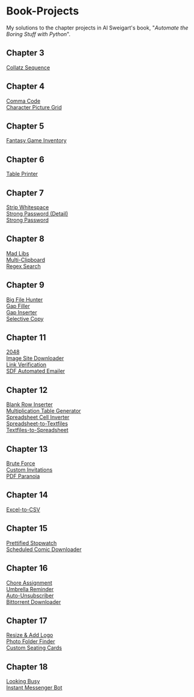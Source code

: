 # Book-Projects
My solutions to the chapter projects in Al Sweigart's book, "*Automate the Boring Stuff with Python*".

## Chapter 3
[Collatz Sequence](https://github.com/dzes483/Book-Projects/blob/master/book-projects/Chapter-3/collatz.py)<br/>

## Chapter 4
[Comma Code](https://github.com/dzes483/Book-Projects/blob/master/book-projects/Chapter-4/comma_code.py)<br/>
[Character Picture Grid](https://github.com/dzes483/Book-Projects/blob/master/book-projects/Chapter-4/picture_grid.py)<br/>

## Chapter 5
[Fantasy Game Inventory](https://github.com/dzes483/Book-Projects/blob/master/book-projects/Chapter-5/fantasy_game_inventory.py)<br/>

## Chapter 6
[Table Printer](https://github.com/dzes483/Book-Projects/blob/master/book-projects/Chapter-6/table_printer.py)<br/>

## Chapter 7
[Strip Whitespace](https://github.com/dzes483/Book-Projects/blob/master/book-projects/Chapter-7/strip.py)<br/>
[Strong Password (Detail)](https://github.com/dzes483/Book-Projects/blob/master/book-projects/Chapter-7/strong_password_detail.py)<br/>
[Strong Password](https://github.com/dzes483/Book-Projects/blob/master/book-projects/Chapter-7/strong_password.py)<br/>

## Chapter 8
[Mad Libs](https://github.com/dzes483/Book-Projects/blob/master/book-projects/Chapter-8/mad_libs.py)<br/>
[Multi-Clipboard](https://github.com/dzes483/Book-Projects/blob/master/book-projects/Chapter-8/mcb.pyw)<br/>
[Regex Search](https://github.com/dzes483/Book-Projects/blob/master/book-projects/Chapter-8/regex_search.py)<br/>

## Chapter 9
[Big File Hunter](https://github.com/dzes483/Book-Projects/blob/master/book-projects/Chapter-9/big_file_hunter.py)<br/>
[Gap Filler](https://github.com/dzes483/Book-Projects/blob/master/book-projects/Chapter-9/gap_filler.py)<br/>
[Gap Inserter](https://github.com/dzes483/Book-Projects/blob/master/book-projects/Chapter-9/gap_inserter.py)<br/>
[Selective Copy](https://github.com/dzes483/Book-Projects/blob/master/book-projects/Chapter-9/selective_copy.py)<br/>

## Chapter 11
[2048](https://github.com/dzes483/Book-Projects/blob/master/book-projects/Chapter-11/2048.py)<br/>
[Image Site Downloader](https://github.com/dzes483/Book-Projects/blob/master/book-projects/Chapter-11/image_site_downloader.py)<br/>
[Link Verification](https://github.com/dzes483/Book-Projects/blob/master/book-projects/Chapter-11/link_verification.py)<br/>
[SDF Automated Emailer](https://github.com/dzes483/Book-Projects/blob/master/book-projects/Chapter-11/sdf_automated_emailer.py)<br/>

## Chapter 12
[Blank Row Inserter](https://github.com/dzes483/Book-Projects/blob/master/book-projects/Chapter-12/blank_row_inserter.py)<br/>
[Multiplication Table Generator](https://github.com/dzes483/Book-Projects/blob/master/book-projects/Chapter-12/multiplication_table.py)<br/>
[Spreadsheet Cell Inverter](https://github.com/dzes483/Book-Projects/blob/master/book-projects/Chapter-12/spreadsheet_cell_inverter.py)<br/>
[Spreadsheet-to-Textfiles](https://github.com/dzes483/Book-Projects/blob/master/book-projects/Chapter-12/spreadsheet_to_text_files.py)<br/>
[Textfiles-to-Spreadsheet](https://github.com/dzes483/Book-Projects/blob/master/book-projects/Chapter-12/text_files_to_spreadsheet.py)<br/>

## Chapter 13
[Brute Force](https://github.com/dzes483/Book-Projects/blob/master/book-projects/Chapter-13/brute_force.py)<br/>
[Custom Invitations](https://github.com/dzes483/Book-Projects/blob/master/book-projects/Chapter-13/custom_invitations.py)<br/>
[PDF Paranoia](https://github.com/dzes483/Book-Projects/blob/master/book-projects/Chapter-13/PDF_paranoia.py)<br/>

## Chapter 14
[Excel-to-CSV](https://github.com/dzes483/Book-Projects/blob/master/book-projects/Chapter-14/excel_to_csv.py)<br/>

## Chapter 15
[Prettified Stopwatch](https://github.com/dzes483/Book-Projects/blob/master/book-projects/Chapter-15/prettified_stopwatch.py)<br/>
[Scheduled Comic Downloader](https://github.com/dzes483/Book-Projects/blob/master/book-projects/Chapter-15/scheduled_comic_downloader.py)<br/>

## Chapter 16
[Chore Assignment](https://github.com/dzes483/Book-Projects/blob/master/book-projects/Chapter-16/chore_assignment.py)<br/>
[Umbrella Reminder](https://github.com/dzes483/Book-Projects/blob/master/book-projects/Chapter-16/umbrella_reminder.py)<br/>
[Auto-Unsubscriber](https://github.com/dzes483/Book-Projects/blob/master/book-projects/Chapter-16/auto_unsubscriber.py)<br/>
[Bittorrent Downloader](https://github.com/dzes483/Book-Projects/blob/master/book-projects/Chapter-16/bittorrent_downloader.py)<br/>

## Chapter 17
[Resize & Add Logo](https://github.com/dzes483/Book-Projects/blob/master/book-projects/Chapter-17/resize_add_logo.py)<br/>
[Photo Folder Finder](https://github.com/dzes483/Book-Projects/blob/master/book-projects/Chapter-17/photo_folder_finder.py)<br/>
[Custom Seating Cards](https://github.com/dzes483/Book-Projects/blob/master/book-projects/Chapter-17/custom_seating_cards.py)<br/>

## Chapter 18
[Looking Busy](https://github.com/dzes483/Book-Projects/blob/master/book-projects/Chapter-18/looking_busy.py)<br/>
[Instant Messenger Bot](https://github.com/dzes483/Book-Projects/blob/master/book-projects/Chapter-18/instant_messenger_bot.py)<br/>
